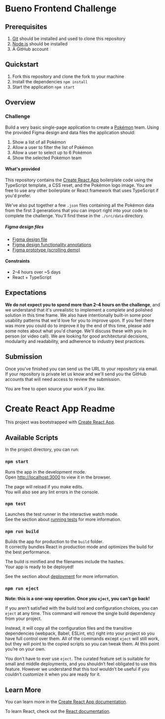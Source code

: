 # Bueno Frontend Challenge

## Prerequisites

1. [Git](https://git-scm.com/) should be installed and used to clone this repository
2. [Node.js](https://nodejs.org/en/) should be installed
3. A GitHub account

## Quickstart

1. Fork this repository and clone the fork to your machine
2. Install the dependencies `npm install`
3. Start the application `npm start`

## Overview

### Challenge

Build a very basic single-page application to create a [Pokémon](https://en.wikipedia.org/wiki/Pok%C3%A9mon) team. Using the provided Figma design and data files the application should:

1. Show a list of all Pokémon
2. Allow a user to filter the list of Pokémon
3. Allow a user to select up to 6 Pokémon
4. Show the selected Pokémon team

#### What's provided

This repository contains the [Create React App](https://create-react-app.dev/) boilerplate code using the TypeScript template, a CSS reset, and the Pokémon logo image. You are free to use any other boilerplate or React framework that uses TypeScript if you'd prefer.

We've also put together a few `.json` files containing all the Pokémon data from the first 3 generations that you can import right into your code to complete the challenge. You'll find these in the `./src/data` directory.

##### Figma design files

* [Figma design file](https://www.figma.com/file/ZZNxYLW2659wlA8nCv1MYP/Frontend-Challenge?node-id=0%3A1)
* [Figma design functionality annotations](https://www.figma.com/file/VG6vlf1ow8zGZZrn6dvWiT/Untitled?node-id=0%3A1)
* [Figma prototype (scrolling demo)](https://www.figma.com/proto/ZZNxYLW2659wlA8nCv1MYP/Frontend-Challenge?page-id=0%3A1&node-id=25%3A16401&viewport=1220%2C218%2C0.6763948798179626&scaling=min-zoom)

#### Constraints

- 2–4 hours over ~5 days
- React + TypeScript

## Expectations

**We do not expect you to spend more than 2–4 hours on the challenge**, and we understand that it's unrealistic to implement a complete and polished solution in this time frame. We also have intentionally built-in some poor usability patterns that we'd love for you to improve upon. If you feel there was more you could do to improve it by the end of this time, please add some notes about what you'd change. We'll discuss these with you in person (or video call). We are looking for good architectural decisions, modularity and readability, and adherence to industry best practices.

## Submission

Once you've finished you can send us the URL to your repository via email. If your repository is private let us know and we'll send you the GitHub accounts that will need access to review the submission.

You are free to open source your work if you like.

# Create React App Readme

This project was bootstrapped with [Create React App](https://github.com/facebook/create-react-app).

## Available Scripts

In the project directory, you can run:

### `npm start`

Runs the app in the development mode.\
Open [http://localhost:3000](http://localhost:3000) to view it in the browser.

The page will reload if you make edits.\
You will also see any lint errors in the console.

### `npm test`

Launches the test runner in the interactive watch mode.\
See the section about [running tests](https://facebook.github.io/create-react-app/docs/running-tests) for more information.

### `npm run build`

Builds the app for production to the `build` folder.\
It correctly bundles React in production mode and optimizes the build for the best performance.

The build is minified and the filenames include the hashes.\
Your app is ready to be deployed!

See the section about [deployment](https://facebook.github.io/create-react-app/docs/deployment) for more information.

### `npm run eject`

**Note: this is a one-way operation. Once you `eject`, you can’t go back!**

If you aren’t satisfied with the build tool and configuration choices, you can `eject` at any time. This command will remove the single build dependency from your project.

Instead, it will copy all the configuration files and the transitive dependencies (webpack, Babel, ESLint, etc) right into your project so you have full control over them. All of the commands except `eject` will still work, but they will point to the copied scripts so you can tweak them. At this point you’re on your own.

You don’t have to ever use `eject`. The curated feature set is suitable for small and middle deployments, and you shouldn’t feel obligated to use this feature. However we understand that this tool wouldn’t be useful if you couldn’t customize it when you are ready for it.

## Learn More

You can learn more in the [Create React App documentation](https://facebook.github.io/create-react-app/docs/getting-started).

To learn React, check out the [React documentation](https://reactjs.org/).
